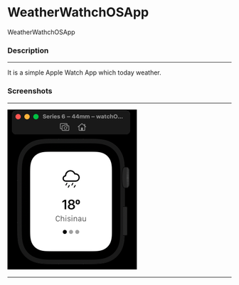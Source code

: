 # WeatherWathchOSApp
WeatherWathchOSApp

### Description

---

It is a simple Apple Watch App which today weather.


### Screenshots

---

![](Resources/Apple-Watch-Series-6-44mm.png)

---
